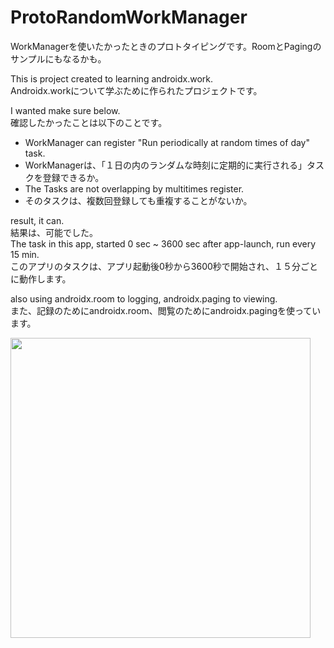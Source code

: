 # ProtoRandomWorkManager
WorkManagerを使いたかったときのプロトタイピングです。RoomとPagingのサンプルにもなるかも。  

This is project created to learning androidx.work.  
Androidx.workについて学ぶために作られたプロジェクトです。  

I wanted make sure below.  
確認したかったことは以下のことです。  

* WorkManager can register "Run periodically at random times of day" task.  
* WorkManagerは、「１日の内のランダムな時刻に定期的に実行される」タスクを登録できるか。  
* The Tasks are not overlapping by multitimes register.  
* そのタスクは、複数回登録しても重複することがないか。  

result, it can.  
結果は、可能でした。  
The task in this app, started 0 sec ~ 3600 sec after app-launch, run every 15 min.  
このアプリのタスクは、アプリ起動後0秒から3600秒で開始され、１５分ごとに動作します。  

also using androidx.room to logging, androidx.paging to viewing.  
また、記録のためにandroidx.room、閲覧のためにandroidx.pagingを使っています。  

<img src="https://github.com/nredjap/ProtoRandomWorkManager/blob/master/app/src/main/res/document/ScreenShot.png" width=480px>
